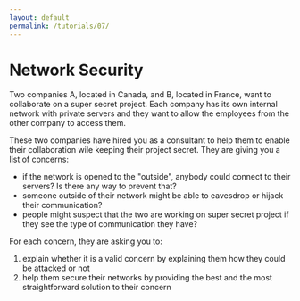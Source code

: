 ```yaml
---
layout: default
permalink: /tutorials/07/
---
```


# Network Security

Two companies A, located in Canada, and B, located in France, want to collaborate on a super secret project. Each company has its own internal network with private servers and they want to allow the employees from the other company to access them.

These two companies have hired you as a consultant to help them to enable their collaboration wile keeping their project secret. They are giving you a list of concerns: 

- if the network is opened to the "outside", anybody could connect to their servers? Is there any way to prevent that? 
- someone outside of their network might be able to eavesdrop or hijack their communication?
- people might suspect that the two are working on super secret project if they see the type of communication they have?

For each concern, they are asking you to:

1. explain whether it is a valid concern by explaining them how they could be attacked or not
2. help them secure their networks by providing the best and the most straightforward solution to their concern








